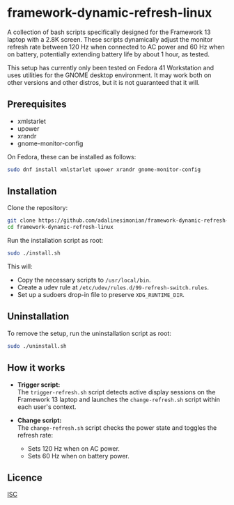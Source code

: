 # framework-dynamic-refresh-linux

A collection of bash scripts specifically designed for the Framework 13 laptop with a 2.8K screen. These scripts dynamically adjust the monitor refresh rate between 120 Hz when connected to AC power and 60 Hz when on battery, potentially extending battery life by about 1 hour, as tested.

This setup has currently only been tested on Fedora 41 Workstation and uses utilities for the GNOME desktop environment. It may work both on other versions and other distros, but it is not guaranteed that it will.

## Prerequisites

- xmlstarlet
- upower
- xrandr
- gnome-monitor-config

On Fedora, these can be installed as follows:

```bash
sudo dnf install xmlstarlet upower xrandr gnome-monitor-config
```

## Installation

Clone the repository:

```bash
git clone https://github.com/adalinesimonian/framework-dynamic-refresh-linux.git
cd framework-dynamic-refresh-linux
```

Run the installation script as root:

```bash
sudo ./install.sh
```

This will:

- Copy the necessary scripts to `/usr/local/bin`.
- Create a udev rule at `/etc/udev/rules.d/99-refresh-switch.rules`.
- Set up a sudoers drop-in file to preserve `XDG_RUNTIME_DIR`.

## Uninstallation

To remove the setup, run the uninstallation script as root:

```bash
sudo ./uninstall.sh
```

## How it works

- **Trigger script:**  
  The `trigger-refresh.sh` script detects active display sessions on the Framework 13 laptop and launches the `change-refresh.sh` script within each user's context.

- **Change script:**  
  The `change-refresh.sh` script checks the power state and toggles the refresh rate:
  - Sets 120 Hz when on AC power.
  - Sets 60 Hz when on battery power.

## Licence

[ISC](LICENCE)
